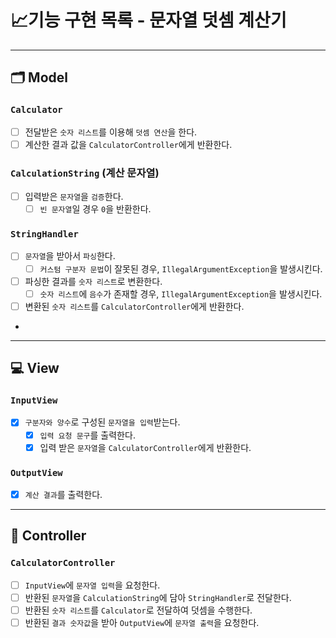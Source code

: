 # 📈기능 구현 목록 - 문자열 덧셈 계산기

---

## 🗂 Model

### `Calculator`

- [ ] 전달받은 `숫자 리스트`를 이용해 `덧셈 연산`을 한다.
- [ ] 계산한 결과 값을 `CalculatorController`에게 반환한다.

### `CalculationString` (계산 문자열)

- [ ] 입력받은 `문자열`을 `검증`한다.
    - [ ] `빈 문자열`일 경우 `0`을 반환한다.

### `StringHandler`

- [ ] `문자열`을 받아서 `파싱`한다.
    - [ ] `커스텀 구분자 문법`이 잘못된 경우, `IllegalArgumentException`을 발생시킨다.
- [ ] 파싱한 결과를 `숫자 리스트`로 변환한다.
    - [ ] `숫자 리스트`에 `음수`가 존재할 경우, `IllegalArgumentException`을 발생시킨다.
- [ ] 변환된 `숫자 리스트`를 `CalculatorController`에게 반환한다.
-

---

## 💻 View

### `InputView`

- [x] `구분자와 양수`로 구성된 `문자열을 입력`받는다.
    - [x] `입력 요청 문구`를 출력한다.
    - [x] 입력 받은 `문자열`을 `CalculatorController`에게 반환한다.

### `OutputView`

- [x] `계산 결과`를 출력한다.

---

## 🗼 Controller

### `CalculatorController`

- [ ] `InputView`에 `문자열 입력`을 요청한다.
- [ ] 반환된 `문자열`을 `CalculationString`에 담아 `StringHandler`로 전달한다.
- [ ] 반환된 `숫자 리스트`를 `Calculator`로 전달하여 덧셈을 수행한다.
- [ ] 반환된 `결과 숫자값`을 받아 `OutputView`에 `문자열 출력`을 요청한다.